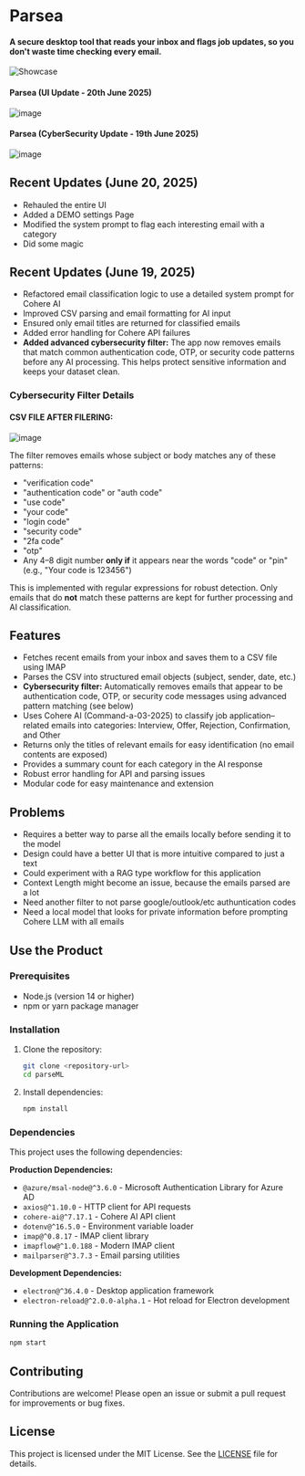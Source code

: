 # Parsea
#### A secure desktop tool that reads your inbox and flags job updates, so you don't waste time checking every email.
![Showcase](resources/showcase.gif)

#### Parsea (UI Update - 20th June 2025)
![image](https://github.com/user-attachments/assets/ee5c22af-cce7-405a-931f-c5c54cac034f)
#### Parsea (CyberSecurity Update - 19th June 2025)
![image](https://github.com/user-attachments/assets/31df741a-61a3-4699-a5a1-b32adba6300b)

## Recent Updates (June 20, 2025)
- Rehauled the entire UI
- Added a DEMO settings Page
- Modified the system prompt to flag each interesting email with a category
- Did some magic

## Recent Updates (June 19, 2025)
- Refactored email classification logic to use a detailed system prompt for Cohere AI
- Improved CSV parsing and email formatting for AI input
- Ensured only email titles are returned for classified emails
- Added error handling for Cohere API failures
- **Added advanced cybersecurity filter:** The app now removes emails that match common authentication code, OTP, or security code patterns before any AI processing. This helps protect sensitive information and keeps your dataset clean.

### Cybersecurity Filter Details

#### CSV FILE AFTER FILERING:
![image](https://github.com/user-attachments/assets/0284a69a-fb4b-4ff8-b6f1-59de1d9f0569)



The filter removes emails whose subject or body matches any of these patterns:

- "verification code"
- "authentication code" or "auth code"
- "use code"
- "your code"
- "login code"
- "security code"
- "2fa code"
- "otp"
- Any 4–8 digit number **only if** it appears near the words "code" or "pin" (e.g., "Your code is 123456")

This is implemented with regular expressions for robust detection. Only emails that do **not** match these patterns are kept for further processing and AI classification.




## Features
- Fetches recent emails from your inbox and saves them to a CSV file using IMAP
- Parses the CSV into structured email objects (subject, sender, date, etc.)
- **Cybersecurity filter:** Automatically removes emails that appear to be authentication code, OTP, or security code messages using advanced pattern matching (see below)
- Uses Cohere AI (Command-a-03-2025) to classify job application–related emails into categories: Interview, Offer, Rejection, Confirmation, and Other
- Returns only the titles of relevant emails for easy identification (no email contents are exposed)
- Provides a summary count for each category in the AI response
- Robust error handling for API and parsing issues
- Modular code for easy maintenance and extension

## Problems
- Requires a better way to parse all the emails locally before sending it to the model
- Design could have a better UI that is more intuitive compared to just a text
- Could experiment with a RAG type workflow for this application
- Context Length might become an issue, because the emails parsed are a lot
- Need another filter to not parse google/outlook/etc authuntication codes
- Need a local model that looks for private information before prompting Cohere LLM with all emails

## Use the Product

### Prerequisites
- Node.js (version 14 or higher)
- npm or yarn package manager

### Installation
1. Clone the repository:
   ```bash
   git clone <repository-url>
   cd parseML
   ```

2. Install dependencies:
   ```bash
   npm install
   ```

### Dependencies
This project uses the following dependencies:

**Production Dependencies:**
- `@azure/msal-node@^3.6.0` - Microsoft Authentication Library for Azure AD
- `axios@^1.10.0` - HTTP client for API requests
- `cohere-ai@^7.17.1` - Cohere AI API client
- `dotenv@^16.5.0` - Environment variable loader
- `imap@^0.8.17` - IMAP client library
- `imapflow@^1.0.188` - Modern IMAP client
- `mailparser@^3.7.3` - Email parsing utilities

**Development Dependencies:**
- `electron@^36.4.0` - Desktop application framework
- `electron-reload@^2.0.0-alpha.1` - Hot reload for Electron development

### Running the Application
```bash
npm start
```

## Contributing
Contributions are welcome! Please open an issue or submit a pull request for improvements or bug fixes.

## License
This project is licensed under the MIT License. See the [LICENSE](LICENSE) file for details.

